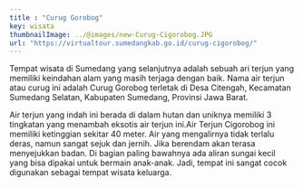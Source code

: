 ```yaml
---
title : "Curug Gorobog"
key: wisata
thumbnailImage: ../@images/new-Curug-Cigorobog.JPG
url: "https://virtualtour.sumedangkab.go.id/curug-cigorobog/"
---
```

Tempat wisata di Sumedang yang selanjutnya adalah sebuah ari terjun yang memiliki keindahan alam yang masih terjaga dengan baik. Nama air terjun atau curug ini adalah Curug Gorobog terletak di Desa Citengah, Kecamatan Sumedang Selatan, Kabupaten Sumedang, Provinsi Jawa Barat.

Air terjun yang indah ini berada di dalam hutan dan uniknya memiliki 3 tingkatan yang menambah eksotis air terjun ini.Air Terjun Cigorobog ini memiliki ketinggian sekitar 40 meter. Air yang mengalirnya tidak terlalu deras, namun sangat sejuk dan jernih. Jika berendam akan terasa menyejukkan badan. Di bagian paling bawahnya ada aliran sungai kecil yang bisa dipakai untuk bermain anak-anak. Jadi, tempat ini sangat cocok digunakan sebagai tempat wisata keluarga.
